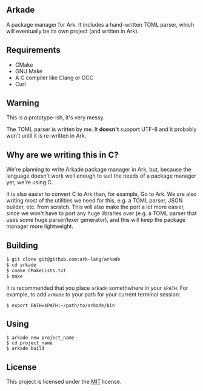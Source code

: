 ## Arkade
A package manager for Ark. It includes a hand-written TOML parser,
which will eventually be its own project (and written in Ark).

## Requirements
* CMake
* GNU Make
* A C compiler like Clang or GCC
* Curl

## Warning
This is a prototype-ish, it's very messy.

The TOML parser is written by me. It **doesn't** support UTF-8 and it probably won't until it is re-written in Ark.

## Why are we writing this in C?
We're planning to write Arkade package manager *in* Ark, but, because the language doesn't work well enough to suit the needs of a package manager yet, we're using C.

It is also easier to convert C to Ark than, for example, Go to Ark. We are also writing
most of the utilities we need for this, e.g. a TOML parser, JSON builder, etc. from scratch.
This will also make the port a lot more easier, since we won't have to port any huge libraries
over (e.g. a TOML parser that uses some huge parser/lexer generator), and this will keep the package manager more lightweight.

## Building

```bash
$ git clone git@github.com:ark-lang/arkade
$ cd arkade
$ cmake CMakeLists.txt
$ make
```

It is recommended that you place `arkade` somethwhere in your `$PATH`. For example, to add `arkade` to your path for your current terminal session:
```
$ export PATH=$PATH:~/path/to/arkade/bin
```

## Using
```
$ arkade new project_name
$ cd project_name
$ arkade build
```

## License
This project is licensed under the [MIT](/LICENSE) license.
